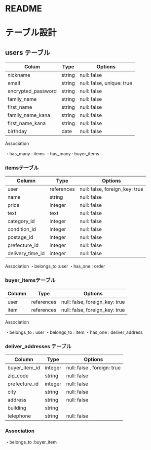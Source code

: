 # README


# テーブル設計


## users テーブル

| Colum                   | Type     |  Options
| ----------------------- | ------------- | ----------  |
| nickname                | string        | null: false | 
| email                   | string        | null: false, unique: true |
| encrypted_password      | string        | null: false |
| family_name             | string        | null: false |
| first_name              | string        | null: false |
| family_name_kana        | string        | null: false |
| first_name_kana         | string        | null: false |
| birthday                | date          | null: false |

Association 

・has_many : items 
・has_many : buyer_items 

### itemsテーブル 
| Column            | Type       | Options
| ----------------  | ---------- | ----------- |
| user              | references | null: false, foreign_key: true |
| name              | string     | null: false |
| price             | integer    | null: false |
| text              | text       | null: false |
| category_id       | integer    | null: false |
| condition_id      | integer    | null: false |
| postage_id        | integer    | null: false |
| prefecture_id     | integer    | null: false |
| delivery_time_id  | integer    | null: false |

Association 
・belongs_to :user 
・has_one : order 

### buyer_itemsテーブル
| Column             | Type       | Options 
| ------------------ | ---------- | ------------------------------ |
| user               | references | null: false, foreign_key: true |
| item               | references | null: false, foreign_key: true |

Association

・belongs_to : user 
・belongs_to : item
・has_one : deliver_address

### deliver_addresses テーブル

| Column           | Type       | Options
| ---------------- | ---------- | ----------- |
| buyer_item_id    | integer    | null: false , foreign: true |
| zip_code         | string     | null: false |
| prefecture_id    | integer    | null: false |
| city             | string     | null: false |
| address          | string     | null: false | 
| building          | string     | 
| telephone        | string     | null: false |

### Association
・belongs_to :buyer_item












